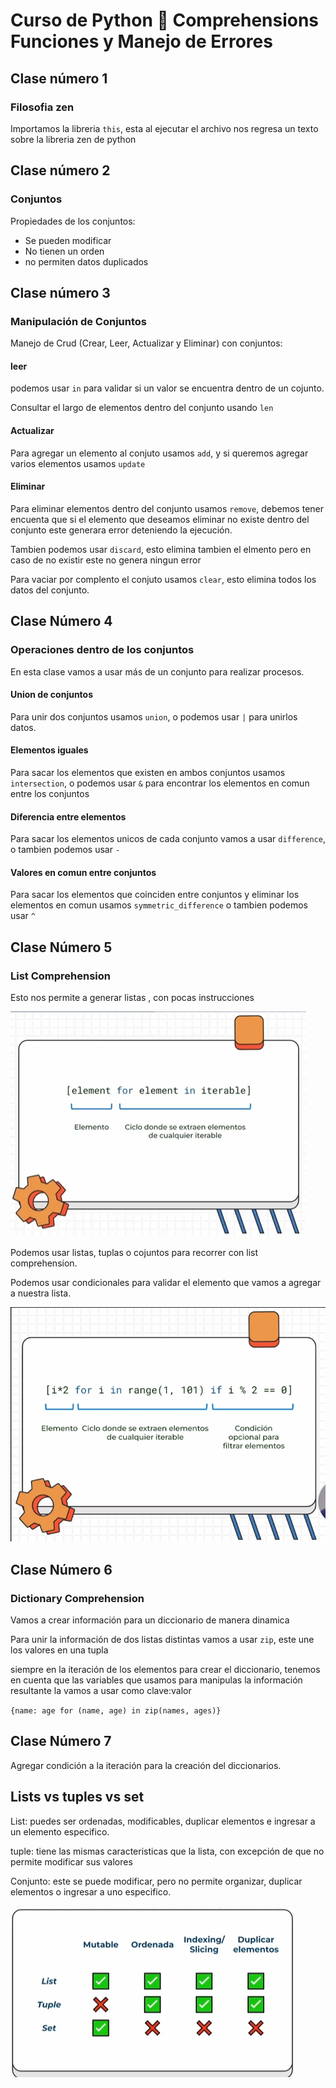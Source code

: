 # Curso de Python 🐍 Comprehensions Funciones y Manejo de Errores

## Clase número 1

### Filosofia zen

Importamos la libreria `this`, esta al ejecutar el archivo nos regresa un texto sobre la libreria zen de python

## Clase número 2

### Conjuntos

Propiedades de los conjuntos:
- Se pueden modificar
- No tienen un orden
- no permiten datos duplicados

## Clase número 3

### Manipulación de Conjuntos

Manejo de Crud (Crear, Leer, Actualizar y Eliminar) con conjuntos:

#### leer
podemos usar `in` para validar si un valor se encuentra dentro de un cojunto.

Consultar el largo de elementos dentro del conjunto usando `len`

#### Actualizar
Para agregar un elemento al conjuto usamos `add`, y si queremos agregar varios elementos usamos `update`

#### Eliminar

Para eliminar elementos dentro del conjunto usamos `remove`, debemos tener encuenta que si el elemento que deseamos eliminar no existe dentro del conjunto este generara error deteniendo la ejecución.

Tambien podemos usar `discard`, esto elimina tambien el elmento pero en caso de no existir este no genera ningun error 

Para vaciar por complento el conjuto usamos `clear`, esto elimina todos los datos del conjunto.

## Clase Número 4

### Operaciones dentro de los conjuntos

En esta clase vamos a usar más de un conjunto para realizar procesos.

#### Union de conjuntos
Para unir dos conjuntos usamos `union`, o podemos usar `|` para unirlos datos.

#### Elementos iguales
Para sacar los elementos que existen en ambos conjuntos usamos `intersection`, o podemos usar `&` para encontrar los elementos en comun entre los conjuntos

#### Diferencia entre elementos

Para sacar los elementos unicos de cada conjunto vamos a usar `difference`, o tambien podemos usar `-`

#### Valores en comun entre conjuntos 

Para sacar los elementos que coinciden entre conjuntos y eliminar los elementos en comun usamos `symmetric_difference` o tambien podemos usar `^`

## Clase Número 5

### List Comprehension

Esto nos permite a generar listas , con pocas instrucciones

![List Comprehension](/pantallazos/list_comprehension.png)

Podemos usar listas, tuplas o cojuntos para recorrer con list comprehension.

Podemos usar condicionales para validar el elemento que vamos a agregar a nuestra lista.

![List Comprehension condicional](/pantallazos/list_comprehension_condicional.png)

## Clase Número 6

### Dictionary Comprehension

Vamos a crear información para un diccionario de manera dinamica

Para unir la información de dos listas distintas vamos a usar `zip`, este une los valores en una tupla

siempre en la iteración de los elementos para crear el diccionario, tenemos en cuenta que las variables que usamos para manipulas la información resultante la vamos a usar como clave:valor

`{name: age for (name, age) in zip(names, ages)}`


## Clase Número 7

Agregar condición a la iteración para la creación del diccionarios.

## Lists vs tuples vs set

List: puedes ser ordenadas, modificables, duplicar elementos e ingresar a un elemento especifico.

tuple: tiene las mismas caracteristicas que la lista, con excepción de que no permite modificar sus valores

Conjunto: este se puede modificar, pero no permite organizar, duplicar elementos o ingresar a uno especifico.

![List Comprehension condicional](/pantallazos/clase-7.png)

